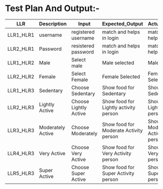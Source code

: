 # Test Plan And Output:- 

| LLR       | Description       | Input                 | Expected_Output                        | Actual_Output                          | Test_Case |
|-----------|-------------------|-----------------------|----------------------------------------|----------------------------------------|-----------|
| LLR1_HLR1 | username          | registered username   | match and helps in login               | match and helps in login               | ✅         |
| LLR2_HLR1 | Password          | resistered password   | match and helps in login               | match and helps in login               | ✅         |
| LLR1_HLR2 | Male              | Select male           | Male selected                          | Male selected                          | ✅         |
| LLR2_HLR2 | Female            | Select Female         | Female Selected                        | Female Selected                        | ✅         |
| LLR1_HLR3 | Sedentary         | Choose Sedentary      | Show food for Sedentary                | Show food for Sedentary                | ✅         |
| LLR2_HLR3 | Lightly Active    | Choose Lightly Active | Show food for Lightly activity person  | Show food for Lightly activity person  | ✅         |
| LLR3_HLR3 | Moderately Active | Choose Moderately     | Show food for Moderate Activity person | Show food for Moderate Activity person | ✅         |
| LLR4_HLR3 | Very Active       | Choose Very Active    | Show food for Very Activity person     | Show food for Very Activity person     | ✅         |
| LLR5_HLR3 | Super Active      | Choose Super Active   | Show food for Super Activity person    | Show food for Super Activity person    | ✅         |